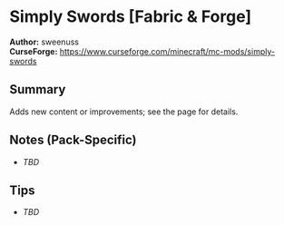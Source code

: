 # Simply Swords [Fabric & Forge]

**Author:** sweenuss  
**CurseForge:** https://www.curseforge.com/minecraft/mc-mods/simply-swords

## Summary
Adds new content or improvements; see the page for details.

## Notes (Pack-Specific)
- _TBD_

## Tips
- _TBD_

